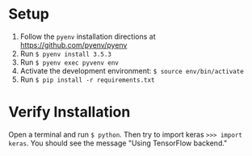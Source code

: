 # Setup
1. Follow the `pyenv` installation directions at https://github.com/pyenv/pyenv
2. Run `$ pyenv install 3.5.3`
3. Run `$ pyenv exec pyvenv env`
4. Activate the development environment: `$ source env/bin/activate`
5. Run `$ pip install -r requirements.txt`

# Verify Installation
Open a terminal and run `$ python`. Then try to import keras `>>> import keras`. You should see the message "Using TensorFlow backend."
